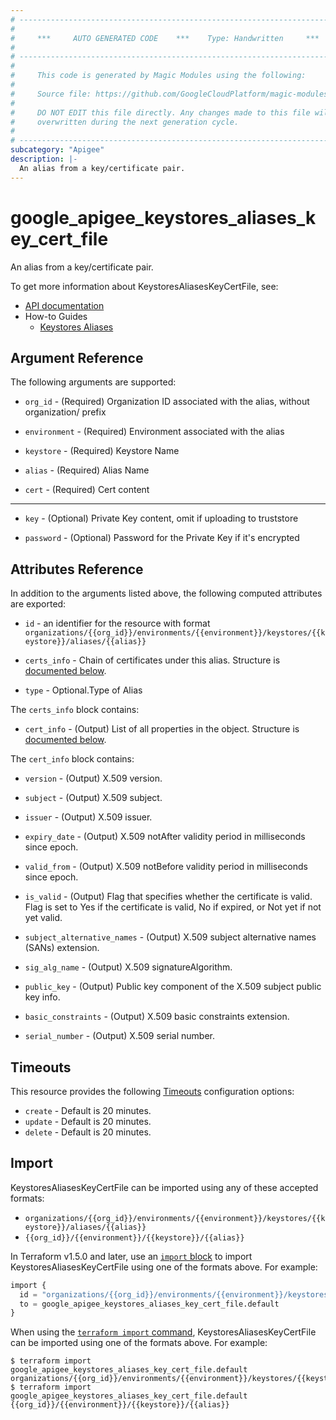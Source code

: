 ```yaml
---
# ----------------------------------------------------------------------------
#
#     ***     AUTO GENERATED CODE    ***    Type: Handwritten     ***
#
# ----------------------------------------------------------------------------
#
#     This code is generated by Magic Modules using the following:
#
#     Source file: https://github.com/GoogleCloudPlatform/magic-modules/tree/main/mmv1/third_party/terraform/website/docs/r/apigee_keystores_aliases_key_cert_file.html.markdown
#
#     DO NOT EDIT this file directly. Any changes made to this file will be
#     overwritten during the next generation cycle.
#
# ----------------------------------------------------------------------------
subcategory: "Apigee"
description: |-
  An alias from a key/certificate pair.
---
```


# google_apigee_keystores_aliases_key_cert_file

An alias from a key/certificate pair.

To get more information about KeystoresAliasesKeyCertFile, see:

* [API documentation](https://cloud.google.com/apigee/docs/reference/apis/apigee/rest/v1/organizations.environments.keystores.aliases)
* How-to Guides
    * [Keystores Aliases](https://cloud.google.com/apigee/docs/reference/apis/apigee/rest/v1/organizations.environments.keystores.aliases)

## Argument Reference

The following arguments are supported:


* `org_id` -
  (Required)
  Organization ID associated with the alias, without organization/ prefix

* `environment` -
  (Required)
  Environment associated with the alias

* `keystore` -
  (Required)
  Keystore Name

* `alias` -
  (Required)
  Alias Name

* `cert` -
  (Required)
  Cert content


- - -


* `key` -
  (Optional)
  Private Key content, omit if uploading to truststore

* `password` -
  (Optional)
  Password for the Private Key if it's encrypted


## Attributes Reference

In addition to the arguments listed above, the following computed attributes are exported:

* `id` - an identifier for the resource with format `organizations/{{org_id}}/environments/{{environment}}/keystores/{{keystore}}/aliases/{{alias}}`

* `certs_info` -
  Chain of certificates under this alias.
  Structure is [documented below](#nested_certs_info).

* `type` -
  Optional.Type of Alias


<a name="nested_certs_info"></a>The `certs_info` block contains:

* `cert_info` -
  (Output)
  List of all properties in the object.
  Structure is [documented below](#nested_cert_info).


<a name="nested_cert_info"></a>The `cert_info` block contains:

* `version` -
  (Output)
  X.509 version.

* `subject` -
  (Output)
  X.509 subject.

* `issuer` -
  (Output)
  X.509 issuer.

* `expiry_date` -
  (Output)
  X.509 notAfter validity period in milliseconds since epoch.

* `valid_from` -
  (Output)
  X.509 notBefore validity period in milliseconds since epoch.

* `is_valid` -
  (Output)
  Flag that specifies whether the certificate is valid. 
  Flag is set to Yes if the certificate is valid, No if expired, or Not yet if not yet valid.

* `subject_alternative_names` -
  (Output)
  X.509 subject alternative names (SANs) extension.

* `sig_alg_name` -
  (Output)
  X.509 signatureAlgorithm.

* `public_key` -
  (Output)
  Public key component of the X.509 subject public key info.

* `basic_constraints` -
  (Output)
  X.509 basic constraints extension.

* `serial_number` -
  (Output)
  X.509 serial number.

## Timeouts

This resource provides the following
[Timeouts](https://developer.hashicorp.com/terraform/plugin/sdkv2/resources/retries-and-customizable-timeouts) configuration options:

- `create` - Default is 20 minutes.
- `update` - Default is 20 minutes.
- `delete` - Default is 20 minutes.

## Import


KeystoresAliasesKeyCertFile can be imported using any of these accepted formats:

* `organizations/{{org_id}}/environments/{{environment}}/keystores/{{keystore}}/aliases/{{alias}}`
* `{{org_id}}/{{environment}}/{{keystore}}/{{alias}}`

In Terraform v1.5.0 and later, use an [`import` block](https://developer.hashicorp.com/terraform/language/import) to import KeystoresAliasesKeyCertFile using one of the formats above. For example:

```tf
import {
  id = "organizations/{{org_id}}/environments/{{environment}}/keystores/{{keystore}}/aliases/{{alias}}"
  to = google_apigee_keystores_aliases_key_cert_file.default
}
```

When using the [`terraform import` command](https://developer.hashicorp.com/terraform/cli/commands/import), KeystoresAliasesKeyCertFile can be imported using one of the formats above. For example:

```
$ terraform import google_apigee_keystores_aliases_key_cert_file.default organizations/{{org_id}}/environments/{{environment}}/keystores/{{keystore}}/aliases/{{alias}}
$ terraform import google_apigee_keystores_aliases_key_cert_file.default {{org_id}}/{{environment}}/{{keystore}}/{{alias}}
```
